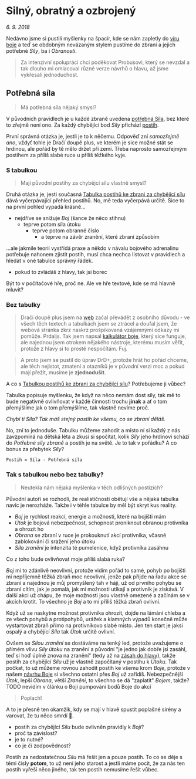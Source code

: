 # Silný, obratný a ozbrojený

*6. 9. 2018*

Nedávno jsme si pustili myšlenky na špacír, kde se nám zapletly do [víru boje](2018-08-10-boj.md) a teď se obdobným nevázaným stylem pustíme do zbraní a jejich potřebné *Síly*, ba i *Obranosti*.

> Za intenzivní spolupráci chci poděkovat Probusovi, který se nevzdal a tak dlouho mi omlacoval různé verze návrhů o hlavu, až jsme vykřesali jednoduchost.

## Potřebná síla

> Má potřebná síla nějaký smysl?

V původních pravidlech je u každé zbraně uvedena [potřebná Síla](http://pph.drdplus.loc:88/#potrebna_sila_zbrane_pro_boj_zblizka), bez které to zřejmě není ono. Za každý chybějící bod *Síly* přichází [postih](http://pph.drdplus.loc:88/#tabulka_postihu_ke_zbrani_za_chybejici_silu).

První správná otázka je, jestli je to k něčemu. Odpověď zní *samozřejmě ano*, vždyť tohle je Dračí doupě plus, ve kterém je sice možné stát se hrdinou, ale pořád by tě mělo držet při zemi. Třeba naprosto samozřejmým postihem za příliš slabé ruce u příliš těžkého kyje.

### S tabulkou

> Mají původní postihy za chybějcí sílu vlastně smysl?

Druhá otázka je, jesti současná [Tabulka postihů ke zbrani za chybějící sílu](http://pph.drdplus.loc:88/#tabulka_postihu_za_chybejici_silu) dává vyčerpávající přehled postihů.
No, mě teda vyčerpává určitě. Sice to na první pohled vypadá krásně...

- nejdříve se snižuje *Boj* (šance že něco stihnu)
  - teprve potom síla útoku
    - teprve potom obranné číslo
      - a teprve na závěr zranění, které zbraní způsobím

...ale jakmile teorii vystřídá praxe a někdo v návalu bojového adrenalinu potřebuje nahonem zjistit postih, musí chca nechca listovat v pravidlech a hledat v oné tabulce správný řádek.

  - pokud to zvládáš z hlavy, tak jsi borec

Být to v počítačové hře, proč ne. Ale ve hře textové, kde se má hlavně mluvit?

### Bez tabulky

> Dračí doupě plus jsem na [web](https://www.drdplus.info) začal převádět z osobního důvodu - ve všech těch textech a tabulkách jsem se ztrácel a doufal jsem, že webová stránka zkrz naskrz prošpikovaná vzájemnými odkazy mi pomůže. Prdaljs.
Tak jsem napsal [kalkulátor boje](https://boj.drdplus.info), který sice funguje, ale najednou jsem otrokem nějakého nástroje, kterému musím věřit, protože z hlavy si to prostě nespočítám. Fuj.

> A proto jsem se pustil do úprav DrD+, protože hrát ho pořád chceme, ale těch nejistot, zmatení a otazníků je v původní verzi moc a pokud mají přežít, musíme je **zjednodušit**.

A co s [Tabulkou postihů ke zbrani za chybějící sílu](http://pph.drdplus.loc:88/#tabulka_postihu_za_chybejici_silu)? Potřebujeme ji vůbec?

Tabulka popisuje myšlenku, že když na něco nemám dost síly, tak mě to bude negativně ovlivňovat v každé činnosti trochu **jinak** a ať o tom přemýšlíme jak o tom přemýšlíme, tak vlastně nevíme proč.

*Chybí ti Síla? Tak máš stejný postih ke všemu, co se zbraní děláš.*

No, zní to jednoduše. Tabulku můžeme zahodit a místo ní si každý z nás zavzpomíná na dětská léta a zkusí si spočítat, kolik *Síly* jeho hrdinovi schází do *Potřebné síly zbraně* a postih je na světě. Je to tak v pořádku? A co bonus za přebytek *Síly*?

```Postih = Síla - Potřebná síla```

### Tak s tabulkou nebo bez tabulky?

> Neutekla nám nějaká myšlenka v těch odlišných postizích?

Původní autoři se rozhodli, že realističnosti obětují vše a nějaká tabulka navíc je nerozháže. Takže i v téhle tabulce by měl být skryt kus reality.

- *Boj* je rychlost reakcí, energie a možnosti, které na bojišti mám
- *Útok* je bojová nebezpečnost, schopnost proniknout obranou protivníka a ohrozit ho
- *Obrana* se zbraní v ruce je prokouknutí akcí protivníka, včasné zablokování či sražení jeho útoku
- *Síla zranění* je intenzita té pumelenice, když protivníka zasáhnu

Co z toho bude ovlivňovat moje příliš slabá ruka?

*Boj* mi to zdánlivě neovlivní, protože vidím pořád to samé, pohyb po bojišti mi nepříjemně těžká zbraň moc neovlivní, jenže pak přijde na řadu akce se zbraní a najednou je můj promyšlený tah v háji, už od prvního pohybu se zbraní cítím, jak je pomalá, jak mi možnosti utíkají a protivník je získává. V další akci už chápu, že moje možnosti jsou vlastně omezené a začínám se v akcích krotit. To všechno je *Boj* a to mi příliš těžká zbraň ovlivní.

Když už se naskytne možnost protivníka ohrozit, dojde na lámání chleba a ze všech pohybů a protipohybů, urážek a klamných výpadů konečně může vystartovat zbraň přímo na protivníkovo slabé místo. Jen ten start je jaksi ospalý a chybějící *Síla* tak *Útok* určitě ovlivní.

Ovšem se *Silou zranění* se dostáváme na tenký led, protože uvažujeme o přímém vlivu *Síly útoku* na zranění a původní "je jedno jak dobře jsi zasáhl, teď si hoď úplně znova na zranění" (tedy až na [zásah do hlavy](http://pph.drdplus.loc:88/#zasah_do_hlavy)), takže postih za chybějící *Sílu* už je vlastně započítaný v postihu k *Útoku*.
Tak počkat, to už můžeme rovnou zahodit postih ke všemu krom *Boje*, protože v našem [návrhu Boje](2018-08-10-boj.md) si všechno ostatní přes *Boj* už zařídíš. Nebezpečnější *Útok*, lepší *Obrana*, větší *Zranění*, to všechno se dá "zaplatit" *Bojem*, takže?
TODO nevidím v článku o Boji pumpování bodů Boje do akcí

> Poplach!

A to je přesně ten okamžik, kdy se mají v hlavě spustit poplašné sirény a varovat, že tu něco smrdí 💩.

- postih za chybějící *Sílu* bude ovlivněn pravidly k *Boji*?
- proč ta závislost?
- je to nutné?
- co je čí zodpovědnost?

Postih za nedostatečnou *Sílu* má řešit jen a pouze postih. To co se děje s těmi čísly **potom**, to už není  jeho starost a jestli máme pocit, že za nás ten postih vyřeší něco jiného, tak ten postih nemusíme řešit vůbec.

